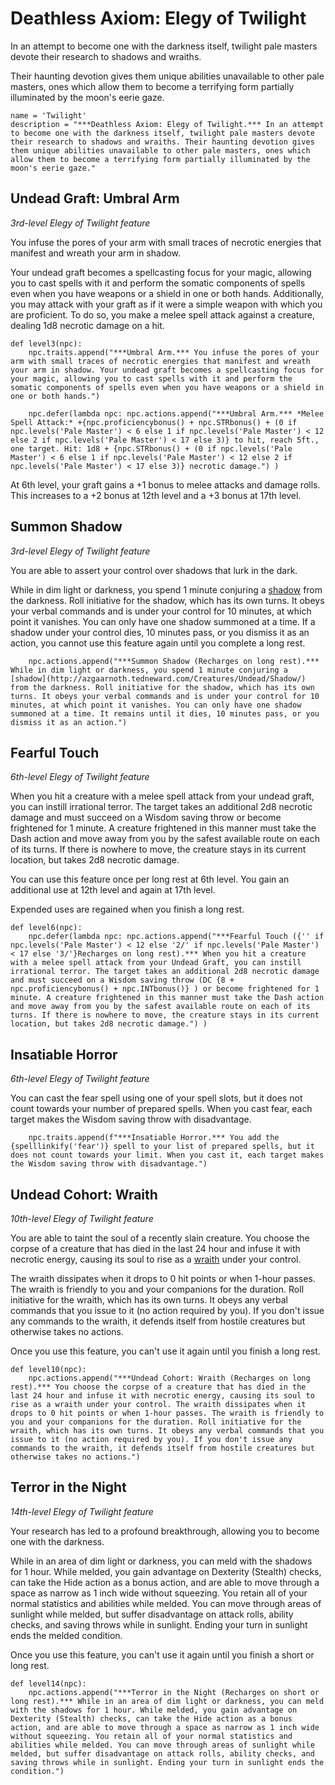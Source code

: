 # Deathless Axiom: Elegy of Twilight
In an attempt to become one with the darkness itself, twilight pale masters devote their research to shadows and wraiths.

Their haunting devotion gives them unique abilities unavailable to other pale masters, ones which allow them to become a terrifying form partially illuminated by the moon's eerie gaze.

```
name = 'Twilight'
description = "***Deathless Axiom: Elegy of Twilight.*** In an attempt to become one with the darkness itself, twilight pale masters devote their research to shadows and wraiths. Their haunting devotion gives them unique abilities unavailable to other pale masters, ones which allow them to become a terrifying form partially illuminated by the moon's eerie gaze."
```

## Undead Graft: Umbral Arm
*3rd-level Elegy of Twilight feature*

You infuse the pores of your arm with small traces of necrotic energies that manifest and wreath your arm in shadow.

Your undead graft becomes a spellcasting focus for your magic, allowing you to cast spells with it and perform the somatic components of spells even when you have weapons or a shield in one or both hands. Additionally, you may attack with your graft as if it were a simple weapon with which you are proficient. To do so, you make a melee spell attack against a creature, dealing 1d8 necrotic damage on a hit.

```
def level3(npc):
    npc.traits.append("***Umbral Arm.*** You infuse the pores of your arm with small traces of necrotic energies that manifest and wreath your arm in shadow. Your undead graft becomes a spellcasting focus for your magic, allowing you to cast spells with it and perform the somatic components of spells even when you have weapons or a shield in one or both hands.")

    npc.defer(lambda npc: npc.actions.append("***Umbral Arm.*** *Melee Spell Attack:* +{npc.proficiencybonus() + npc.STRbonus() + (0 if npc.levels('Pale Master') < 6 else 1 if npc.levels('Pale Master') < 12 else 2 if npc.levels('Pale Master') < 17 else 3)} to hit, reach 5ft., one target. Hit: 1d8 + {npc.STRbonus() + (0 if npc.levels('Pale Master') < 6 else 1 if npc.levels('Pale Master') < 12 else 2 if npc.levels('Pale Master') < 17 else 3)} necrotic damage.") )
```

At 6th level, your graft gains a +1 bonus to melee attacks and damage rolls. This increases to a +2 bonus at 12th level and a +3 bonus at 17th level.

## Summon Shadow
*3rd-level Elegy of Twilight feature*

You are able to assert your control over shadows that lurk in the dark.

While in dim light or darkness, you spend 1 minute conjuring a [shadow](../../Creatures/Shadow.md) from the darkness. Roll initiative for the shadow, which has its own turns. It obeys your verbal commands and is under your control for 10 minutes, at which point it vanishes. You can only have one shadow summoned at a time. If a shadow under your control dies, 10 minutes pass, or you dismiss it as an action, you cannot use this feature again until you complete a long rest.

```
    npc.actions.append("***Summon Shadow (Recharges on long rest).*** While in dim light or darkness, you spend 1 minute conjuring a [shadow](http://azgaarnoth.tedneward.com/Creatures/Undead/Shadow/) from the darkness. Roll initiative for the shadow, which has its own turns. It obeys your verbal commands and is under your control for 10 minutes, at which point it vanishes. You can only have one shadow summoned at a time. It remains until it dies, 10 minutes pass, or you dismiss it as an action.")
```

## Fearful Touch
*6th-level Elegy of Twilight feature*

When you hit a creature with a melee spell attack from your undead graft, you can instill irrational terror. The target takes an additional 2d8 necrotic damage and must succeed on a Wisdom saving throw or become frightened for 1 minute. A creature frightened in this manner must take the Dash action and move away from you by the safest available route on each of its turns. If there is nowhere to move, the creature stays in its current location, but takes 2d8 necrotic damage.

You can use this feature once per long rest at 6th level. You gain an additional use at 12th level and again at 17th level. 

Expended uses are regained when you finish a long rest.

```
def level6(npc):
    npc.defer(lambda npc: npc.actions.append("***Fearful Touch ({'' if npc.levels('Pale Master') < 12 else '2/' if npc.levels('Pale Master') < 17 else '3/'}Recharges on long rest).*** When you hit a creature with a melee spell attack from your Undead Graft, you can instill irrational terror. The target takes an additional 2d8 necrotic damage and must succeed on a Wisdom saving throw (DC {8 + npc.proficiencybonus() + npc.INTbonus()} ) or become frightened for 1 minute. A creature frightened in this manner must take the Dash action and move away from you by the safest available route on each of its turns. If there is nowhere to move, the creature stays in its current location, but takes 2d8 necrotic damage.") )
```

## Insatiable Horror
*6th-level Elegy of Twilight feature*

You can cast the fear spell using one of your spell slots, but it does not count towards your number of prepared spells. When you cast fear, each target makes the Wisdom saving throw with disadvantage.

```
    npc.traits.append(f"***Insatiable Horror.*** You add the {spelllinkify('fear')} spell to your list of prepared spells, but it does not count towards your limit. When you cast it, each target makes the Wisdom saving throw with disadvantage.")
```

## Undead Cohort: Wraith
*10th-level Elegy of Twilight feature*

You are able to taint the soul of a recently slain creature. You choose the corpse of a creature that has died in the last 24 hour and infuse it with necrotic energy, causing its soul to rise as a [wraith](../../Creatures/Undead/Wraith.md) under your control.

The wraith dissipates when it drops to 0 hit points or when 1-hour passes. The wraith is friendly to you and your companions for the duration. Roll initiative for the wraith, which has its own turns. It obeys any verbal commands that you issue to it (no action required by you). If you don't issue any commands to the wraith, it defends itself from hostile creatures but otherwise takes no actions.

Once you use this feature, you can't use it again until you finish a long rest.

```
def level10(npc):
    npc.actions.append("***Undead Cohort: Wraith (Recharges on long rest).*** You choose the corpse of a creature that has died in the last 24 hour and infuse it with necrotic energy, causing its soul to rise as a wraith under your control. The wraith dissipates when it drops to 0 hit points or when 1-hour passes. The wraith is friendly to you and your companions for the duration. Roll initiative for the wraith, which has its own turns. It obeys any verbal commands that you issue to it (no action required by you). If you don't issue any commands to the wraith, it defends itself from hostile creatures but otherwise takes no actions.")
```

## Terror in the Night
*14th-level Elegy of Twilight feature*

Your research has led to a profound breakthrough, allowing you to become one with the darkness.

While in an area of dim light or darkness, you can meld with the shadows for 1 hour. While melded, you gain advantage on Dexterity (Stealth) checks, can take the Hide action as a bonus action, and are able to move through a space as narrow as 1 inch wide without squeezing. You retain all of your normal statistics and abilities while melded. You can move through areas of sunlight while melded, but suffer disadvantage on attack rolls, ability checks, and saving throws while in sunlight. Ending your turn in sunlight ends the melded condition.

Once you use this feature, you can't use it again until you finish a short or long rest.

```
def level14(npc):
    npc.actions.append("***Terror in the Night (Recharges on short or long rest).*** While in an area of dim light or darkness, you can meld with the shadows for 1 hour. While melded, you gain advantage on Dexterity (Stealth) checks, can take the Hide action as a bonus action, and are able to move through a space as narrow as 1 inch wide without squeezing. You retain all of your normal statistics and abilities while melded. You can move through areas of sunlight while melded, but suffer disadvantage on attack rolls, ability checks, and saving throws while in sunlight. Ending your turn in sunlight ends the condition.")
```